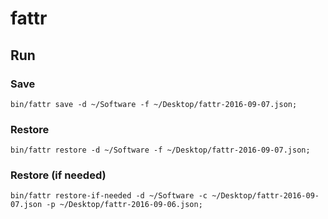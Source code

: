 # fattr

## Run

### Save

```
bin/fattr save -d ~/Software -f ~/Desktop/fattr-2016-09-07.json;
```

### Restore

```
bin/fattr restore -d ~/Software -f ~/Desktop/fattr-2016-09-07.json;
```

### Restore (if needed)

```
bin/fattr restore-if-needed -d ~/Software -c ~/Desktop/fattr-2016-09-07.json -p ~/Desktop/fattr-2016-09-06.json;
```
